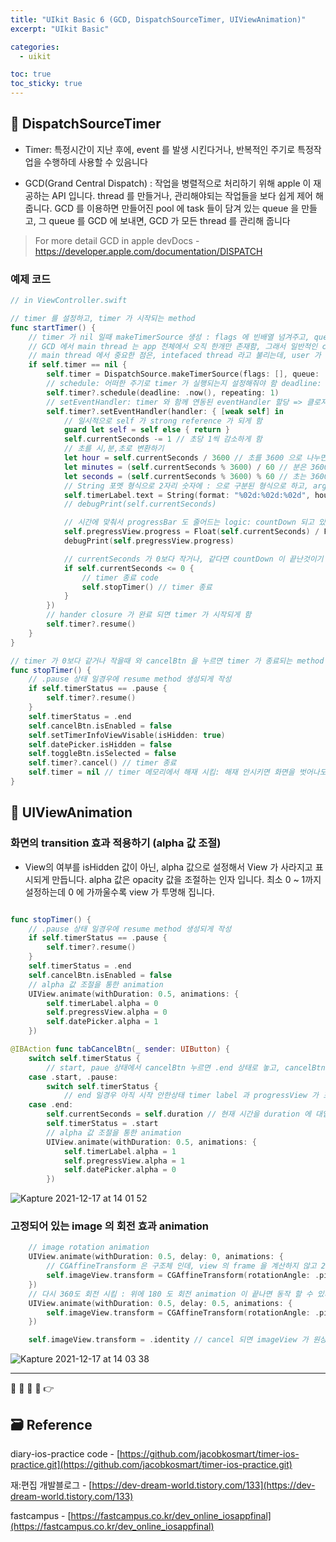```yaml
---
title: "UIkit Basic 6 (GCD, DispatchSourceTimer, UIViewAnimation)"
excerpt: "UIkit Basic"

categories:
  - uikit

toc: true
toc_sticky: true
---
```


## 🔷 DispatchSourceTimer

- Timer: 특정시간이 지난 후에, event 를 발생 시킨다거나, 반복적인 주기로 특정작업을 수행하데 사용할 수 있음니다

- GCD(Grand Central Dispatch) : 작업을 병렬적으로 처리하기 위해 apple 이 재공하는 API 입니다. thread 를 만들거나, 관리해야되는 작업들을 보다 쉽게 제어 해줍니다. GCD 를 이용하면 만들어진 pool 에 task 들이 담겨 있는 queue 을 만들고, 그 queue 를 GCD 에 보내면, GCD 가 모든 thread 를 관리해 줍니다

> For more detail GCD in apple devDocs - https://developer.apple.com/documentation/DISPATCH

### 예제 코드

```swift
// in ViewController.swift

// timer 를 설정하고, timer 가 시작되는 method
func startTimer() {
	// timer 가 nil 일때 makeTimerSource 생성 : flags 에 빈배열 넘겨주고, queue parameter 에는 어떤 thread queue 에서 반복동작할건지 설정해주는 것(timer 가 돌때마다, UI 작업을 해줘야 함. 예를 들어 남은 시간을 표시할 수 있게 update 해줘야 하며, pregressView 도 update 해줘야 함 => .main thread 에서 반복 동작 하게끔 설정함
	// GCD 에서 main thread 는 app 전체에서 오직 한개만 존재함, 그래서 일반적인 code 는 main thread 에서 실행되는데, 작성된 code 는 cocoa에서 실행되는데, cocoa 는 매번 main thread 를 호출해서 작업을 처리하는 logic 이 있음
	// main thread 에서 중요한 점은, intefaced thread 라고 불리는데, user 가 interface 에 접근하면, event 를 main thread 에 전달 되며, 작성한 code 가 거기에 반응하게 됨. 즉, interface 와 관련된 code 는 반드시, main thread 에서 작성되어야 함을 의미 합니다(UI와 관련된 작업은 main thread 에서 이뤄져야함)
	if self.timer == nil {
		self.timer = DispatchSource.makeTimerSource(flags: [], queue: .main)
		// schedule: 어떠한 주기로 timer 가 실행되는지 설정해줘야 함 deadline: .now 는 timer 가 시작되면 즉시 실행되게 함 (예로 3초뒤에 실행되야 하면 .now() + 3 해주면 됨). repating 은 몇초마다 반복할건지 설정하는것 1초마다 반복 설정
		self.timer?.schedule(deadline: .now(), repeating: 1)
		// setEventHandler: timer 와 함께 연동된 eventHandler 할당 => 클로져 함수로 timer 가 동작할때 마다, handler closure 함수가 호출이 됨( 여기선 1초에 한번씩 handler 에 구현되는 code 가 실행되게 됨)
		self.timer?.setEventHandler(handler: { [weak self] in
			// 일시적으로 self 가 strong reference 가 되게 함
			guard let self = self else { return }
			self.currentSeconds -= 1 // 초당 1씩 감소하게 함
			// 초를 시,분,초로 변환하기
			let hour = self.currentSeconds / 3600 // 초를 3600 으로 나누면 시간
			let minutes = (self.currentSeconds % 3600) / 60 // 분은 3600으로 나눈 나머지에서 60 나누기
			let seconds = (self.currentSeconds % 3600) % 60 // 초는 3600으로 나눈 나머지에 60의 나머지 값
			// String 포멧 형식으로 2자리 숫자에 : 으로 구분된 형식으로 하고, arguments 에는 hour, minutes, seconds 할당
			self.timerLabel.text = String(format: "%02d:%02d:%02d", hour, minutes, seconds)
			// debugPrint(self.currentSeconds)

			// 시간에 맞춰서 progressBar 도 줄어드는 logic: countDown 되고 있는 시간을 datePicker 에서 설정한 총 시간을 나눠 주면 countDown 될 때마다 progress 게이지가 줄어 들게 됨(progress 는 Float type 으로 변환 시켜야 함)
			self.pregressView.progress = Float(self.currentSeconds) / Float(self.duration)
			debugPrint(self.pregressView.progress)

			// currentSeconds 가 0보다 작거나, 같다면 countDown 이 끝난것이기 때문에
			if self.currentSeconds <= 0 {
				// timer 종료 code
				self.stopTimer() // timer 종료
			}
		})
		// hander closure 가 완료 되면 timer 가 시작되게 함
		self.timer?.resume()
	}
}

// timer 가 0보다 같거나 작을때 와 cancelBtn 을 누르면 timer 가 종료되는 method
func stopTimer() {
	// .pause 상태 일경우에 resume method 생성되게 작성
	if self.timerStatus == .pause {
		self.timer?.resume()
	}
	self.timerStatus = .end
	self.cancelBtn.isEnabled = false
	self.setTimerInfoViewVisable(isHidden: true)
	self.datePicker.isHidden = false
	self.toggleBtn.isSelected = false
	self.timer?.cancel() // timer 종료
	self.timer = nil // timer 메모리에서 해재 시킴: 해재 안시키면 화면을 벗어나도, timer 가 계속 동작 할 수 있음
}
```

## 🔷 UIViewAnimation

### 화면의 transition 효과 적용하기 (alpha 값 조절)

- View의 여부를 isHidden 값이 아닌, alpha 값으로 설정해서 View 가 사라지고 표시되게 만듭니다. alpha 값은 opacity 값을 조절하는 인자 입니다. 최소 0 ~ 1까지 설정하는데 0 에 가까울수록 view 가 투명해 집니다.

```swift

func stopTimer() {
	// .pause 상태 일경우에 resume method 생성되게 작성
	if self.timerStatus == .pause {
		self.timer?.resume()
	}
	self.timerStatus = .end
	self.cancelBtn.isEnabled = false
	// alpha 값 조절을 통한 animation
	UIView.animate(withDuration: 0.5, animations: {
		self.timerLabel.alpha = 0
		self.pregressView.alpha = 0
		self.datePicker.alpha = 1
	})

@IBAction func tabCancelBtn(_ sender: UIButton) {
	switch self.timerStatus {
		// start, paue 상태에서 cancelBtn 누르면 .end 상태로 놓고, cancelBtn 을 비활성화로 하고, timerLabel과 pregressView 가 표시되지 않게함, datePicker 가 다시 표시되게 함, toggleBtn이 strart 되게 함
	case .start, .pause:
		switch self.timerStatus {
			// end 일경우 아직 시작 안한상태 timer label 과 progressView 가 표시되게 하고, datePicker 가 hidden 되게 함
	case .end:
		self.currentSeconds = self.duration // 현재 시간을 duration 에 대입 시킴
		self.timerStatus = .start
		// alpha 값 조절을 통한 animation
		UIView.animate(withDuration: 0.5, animations: {
			self.timerLabel.alpha = 1
			self.pregressView.alpha = 1
			self.datePicker.alpha = 0
		})
```

![Kapture 2021-12-17 at 14 01 52](https://user-images.githubusercontent.com/28912774/146491720-a7d35e0f-7796-41c8-881a-29687cce3557.gif)

### 고정되어 있는 image 의 회전 효과 animation

```swift
	// image rotation animation
	UIView.animate(withDuration: 0.5, delay: 0, animations: {
		// CGAffineTransform 은 구조체 인데, view 의 frame 을 계산하지 않고 2D 그래픽을 그릴 수 있습니다. (예를 들어 View를 이동 시키거나, 회전시키는 효과를 줄수 있습니다. rotationAngle: .pi 은 180도 회전을 의미합니다.
		self.imageView.transform = CGAffineTransform(rotationAngle: .pi)
	})
	// 다시 360도 회전 시킴 : 위에 180 도 회전 animation 이 끝나면 동작 할 수 있게 delay 0.5 설정
	UIView.animate(withDuration: 0.5, delay: 0.5, animations: {
		self.imageView.transform = CGAffineTransform(rotationAngle: .pi * 2)
	})

	self.imageView.transform = .identity // cancel 되면 imageView 가 원상태로 되게 함
```

![Kapture 2021-12-17 at 14 03 38](https://user-images.githubusercontent.com/28912774/146491833-56ba41f5-5cdc-4fa5-9652-9d604fe4dbb5.gif)

---

🔶 🔷 📌 🔑 👉

## 🗃 Reference

diary-ios-practice code - [https://github.com/jacobkosmart/timer-ios-practice.git](https://github.com/jacobkosmart/timer-ios-practice.git)

재:편집 개발블로그 - [https://dev-dream-world.tistory.com/133](https://dev-dream-world.tistory.com/133)

fastcampus - [https://fastcampus.co.kr/dev_online_iosappfinal](https://fastcampus.co.kr/dev_online_iosappfinal)

